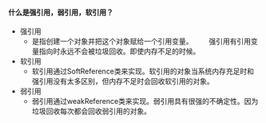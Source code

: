 





#### 什么是强引用，弱引用，软引用？

- 强引用
  - 是指创建一个对象并把这个对象赋给一个引用变量。 　　强引用有引用变量指向时永远不会被垃圾回收。即使内存不足的时候。 
- 软引用
  - 软引用通过SoftReference类来实现。软引用的对象当系统内存充足时和强引用没有太多区别，但内存不足时会回收软引用的对象。
- 弱引用
  - 弱引用通过weakReference类来实现。弱引用具有很强的不确定性。因为垃圾回收每次都会回收弱引用的对象。

